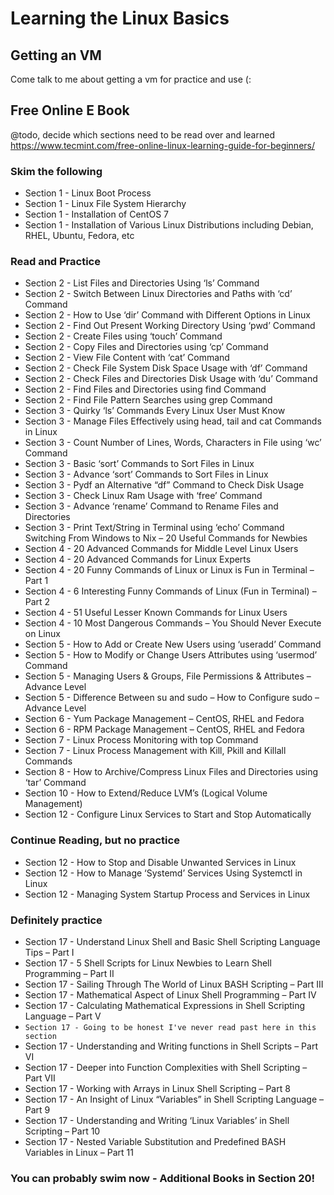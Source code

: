 # Learning the Linux Basics

## Getting an VM
Come talk to me about getting a vm for practice and use (:

## Free Online E Book
@todo, decide which sections need to be read over and learned
https://www.tecmint.com/free-online-linux-learning-guide-for-beginners/

### Skim the following
* Section 1 - Linux Boot Process
* Section 1 - Linux File System Hierarchy
* Section 1 - Installation of CentOS 7
* Section 1 - Installation of Various Linux Distributions including Debian, RHEL, Ubuntu, Fedora, etc

### Read and Practice
* Section 2 - List Files and Directories Using ‘ls’ Command
* Section 2 - Switch Between Linux Directories and Paths with ‘cd’ Command
* Section 2 - How to Use ‘dir’ Command with Different Options in Linux
* Section 2 - Find Out Present Working Directory Using ‘pwd’ Command
* Section 2 - Create Files using ‘touch’ Command
* Section 2 - Copy Files and Directories using ‘cp’ Command
* Section 2 - View File Content with ‘cat’ Command
* Section 2 - Check File System Disk Space Usage with ‘df’ Command
* Section 2 - Check Files and Directories Disk Usage with ‘du’ Command
* Section 2 - Find Files and Directories using find Command
* Section 2 - Find File Pattern Searches using grep Command
* Section 3 - Quirky ‘ls’ Commands Every Linux User Must Know
* Section 3 - Manage Files Effectively using head, tail and cat Commands in Linux
* Section 3 - Count Number of Lines, Words, Characters in File using ‘wc’ Command
* Section 3 - Basic ‘sort’ Commands to Sort Files in Linux
* Section 3 - Advance ‘sort’ Commands to Sort Files in Linux
* Section 3 - Pydf an Alternative “df” Command to Check Disk Usage
* Section 3 - Check Linux Ram Usage with ‘free’ Command
* Section 3 - Advance ‘rename’ Command to Rename Files and Directories
* Section 3 - Print Text/String in Terminal using ‘echo’ Command
Switching From Windows to Nix – 20 Useful Commands for Newbies
* Section 4 - 20 Advanced Commands for Middle Level Linux Users
* Section 4 - 20 Advanced Commands for Linux Experts
* Section 4 - 20 Funny Commands of Linux or Linux is Fun in Terminal – Part 1
* Section 4 - 6 Interesting Funny Commands of Linux (Fun in Terminal) – Part 2
* Section 4 - 51 Useful Lesser Known Commands for Linux Users
* Section 4 - 10 Most Dangerous Commands – You Should Never Execute on Linux
* Section 5 - How to Add or Create New Users using ‘useradd’ Command
* Section 5 - How to Modify or Change Users Attributes using ‘usermod’ Command
* Section 5 - Managing Users & Groups, File Permissions & Attributes – Advance Level
* Section 5 - Difference Between su and sudo – How to Configure sudo – Advance Level
* Section 6 - Yum Package Management – CentOS, RHEL and Fedora
* Section 6 - RPM Package Management – CentOS, RHEL and Fedora
* Section 7 - Linux Process Monitoring with top Command
* Section 7 - Linux Process Management with Kill, Pkill and Killall Commands
* Section 8 - How to Archive/Compress Linux Files and Directories using ‘tar’ Command
* Section 10 - How to Extend/Reduce LVM’s (Logical Volume Management)
* Section 12 - Configure Linux Services to Start and Stop Automatically


### Continue Reading, but no practice

* Section 12 - How to Stop and Disable Unwanted Services in Linux
* Section 12 - How to Manage ‘Systemd’ Services Using Systemctl in Linux
* Section 12 - Managing System Startup Process and Services in Linux

### Definitely practice 
* Section 17 - Understand Linux Shell and Basic Shell Scripting Language Tips – Part I
* Section 17 - 5 Shell Scripts for Linux Newbies to Learn Shell Programming – Part II
* Section 17 - Sailing Through The World of Linux BASH Scripting – Part III
* Section 17 - Mathematical Aspect of Linux Shell Programming – Part IV
* Section 17 - Calculating Mathematical Expressions in Shell Scripting Language – Part V
* `Section 17 - Going to be honest I've never read past here in this section`
* Section 17 - Understanding and Writing functions in Shell Scripts – Part VI
* Section 17 - Deeper into Function Complexities with Shell Scripting – Part VII
* Section 17 - Working with Arrays in Linux Shell Scripting – Part 8
* Section 17 - An Insight of Linux “Variables” in Shell Scripting Language – Part 9
* Section 17 - Understanding and Writing ‘Linux Variables’ in Shell Scripting – Part 10
* Section 17 - Nested Variable Substitution and Predefined BASH Variables in Linux – Part 11

### You can probably swim now - Additional Books in Section 20!
